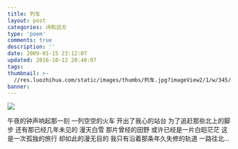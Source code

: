 ```yaml
---
title: 列车
layout: post
categories: 诗和远方
type: 'poem'
comments: true
description: ''
date: 2009-01-15 23:12:07
updated: 2016-10-12 20:48:07
tags:
thumbnail: >-
  //res.luozhihua.com/static/images/thumbs/列车.jpg?imageView2/1/w/345/h/163
banner:
---
```


![](//res.luozhihua.com/static/images/thumbs/列车.jpg)

午夜的钟声响起那一刻
一列空空的火车
开出了我心的站台
为了追赶那些北上的脚步
还有那已经几年未见的
漫天白雪
那片曾经的田野
或许已经是一片白皑茫茫
这是一次孤独的旅行
却如此的漫无目的
我只有沿着那条年久失修的轨道
一路往北…
